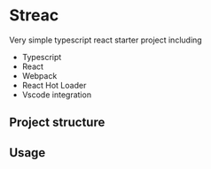 # Streac

Very simple typescript react starter project including 
- Typescript
- React
- Webpack 
- React Hot Loader
- Vscode integration


## Project structure

## Usage 

